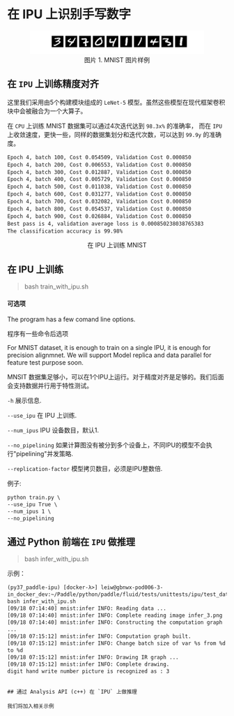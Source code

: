 # 在 IPU 上识别手写数字 

<p align="center">
<img src="https://github.com/PaddlePaddle/book/blob/develop/02.recognize_digits/image/mnist_example_image.png?raw=true" width="400"><br/>
图片 1. MNIST 图片样例
</p>

## 在 `IPU` 上训练精度对齐

这里我们采用由5个构建模块组成的 `LeNet-5` 模型。虽然这些模型在现代框架卷积块中会被融合为一个大算子。

在 `CPU` 上训练 MNIST 数据集可以通过4次迭代达到 `98.3x%` 的准确率， 而在 `IPU` 上收敛速度，更快一些，同样的数据集划分和迭代次数，可以达到 `99.9y` 的准确度。

```bash
Epoch 4, batch 100, Cost 0.054509, Validation Cost 0.000850
Epoch 4, batch 200, Cost 0.006553, Validation Cost 0.000850
Epoch 4, batch 300, Cost 0.012887, Validation Cost 0.000850
Epoch 4, batch 400, Cost 0.005729, Validation Cost 0.000850
Epoch 4, batch 500, Cost 0.011038, Validation Cost 0.000850
Epoch 4, batch 600, Cost 0.031277, Validation Cost 0.000850
Epoch 4, batch 700, Cost 0.032082, Validation Cost 0.000850
Epoch 4, batch 800, Cost 0.054537, Validation Cost 0.000850
Epoch 4, batch 900, Cost 0.026884, Validation Cost 0.000850
Best pass is 4, validation average loss is 0.000850238038765383
The classification accuracy is 99.98%
```
<p align="center">
 在 IPU 上训练 MNIST
</p>

## 在 IPU 上训练

> bash train_with_ipu.sh

#### 可选项
The program has a few comand line options.

程序有一些命令后选项

For MNIST dataset, it is enough to train on a single IPU, it is enough for precision alignmnet. We will support Model replica and data parallel for feature test purpose soon.

MNSIT 数据集足够小，可以在1个IPU上运行。对于精度对齐是足够的。我们后面会支持数据并行用于特性测试。

`-h`                   展示信息.  

`--use_ipu`            在 IPU 上训练.

`--num_ipus`           IPU 设备数目，默认1.

`--no_pipelining`      如果计算图没有被分到多个设备上，不同IPU的模型不会执行"pipelining"并发策略.

`--replication-factor` 模型拷贝数目，必须是IPU整数倍.

例子:

    python train.py \
    --use_ipu True \
    --num_ipus 1 \
    --no_pipelining 

## 通过 Python 前端在 `IPU` 做推理

> bash infer_with_ipu.sh

示例：

```
(py37_paddle-ipu) [docker-λ>] leiw@gbnwx-pod006-3-in_docker_dev:~/Paddle/python/paddle/fluid/tests/unittests/ipu/test_dataset/mnist$ bash infer_with_ipu.sh
[09/18 07:14:40] mnist:infer INFO: Reading data ...
[09/18 07:14:40] mnist:infer INFO: Complete reading image infer_3.png
[09/18 07:14:40] mnist:infer INFO: Constructing the computation graph ...
[09/18 07:15:12] mnist:infer INFO: Computation graph built.
[09/18 07:15:12] mnist:infer INFO: Change batch size of var %s from %d to %d
[09/18 07:15:12] mnist:infer INFO: Drawing IR graph ...
[09/18 07:15:12] mnist:infer INFO: Complete drawing.
digit hand write number picture is recognized as : 3
```
```

## 通过 Analysis API (c++) 在 `IPU` 上做推理

我们将加入相关示例
